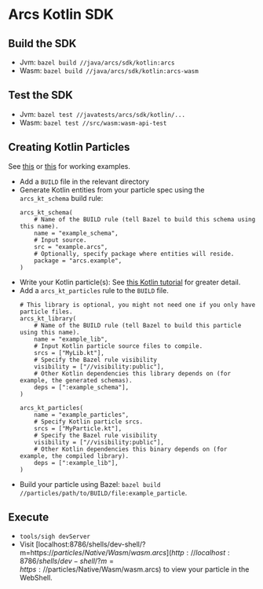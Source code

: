 # Arcs Kotlin SDK

## Build the SDK

- Jvm: `bazel build //java/arcs/sdk/kotlin:arcs`
- Wasm: `bazel build //java/arcs/sdk/kotlin:arcs-wasm`

## Test the SDK

- Jvm: `bazel test //javatests/arcs/sdk/kotlin/...`
- Wasm: `bazel test //src/wasm:wasm-api-test`

## Creating Kotlin Particles

See [this](../../../../particles/Native/Wasm) or [this](../../../../particles/Tutorial/Kotlin) for working examples.

- Add a `BUILD` file in the relevant directory
- Generate Kotlin entities from your particle spec using the `arcs_kt_schema` build rule:
  ```
  arcs_kt_schema(
      # Name of the BUILD rule (tell Bazel to build this schema using this name).
      name = "example_schema",
      # Input source.
      src = "example.arcs",
      # Optionally, specify package where entities will reside.
      package = "arcs.example",
  )
  ```
- Write your Kotlin particle(s): See [this Kotlin tutorial](../../../../particles/Tutorial/Kotlin) for greater detail.
- Add a `arcs_kt_particles` rule to the `BUILD` file.
  ```
  # This library is optional, you might not need one if you only have particle files.
  arcs_kt_library(
      # Name of the BUILD rule (tell Bazel to build this particle using this name).
      name = "example_lib",
      # Input Kotlin particle source files to compile.
      srcs = ["MyLib.kt"],
      # Specify the Bazel rule visibility
      visibility = ["//visibility:public"],
      # Other Kotlin dependencies this library depends on (for example, the generated schemas).
      deps = [":example_schema"],
  )

  arcs_kt_particles(
      name = "example_particles",
      # Specify Kotlin particle srcs.
      srcs = ["MyParticle.kt"],
      # Specify the Bazel rule visibility
      visibility = ["//visibility:public"],
      # Other Kotlin dependencies this binary depends on (for example, the compiled library).
      deps = [":example_lib"],
  )
  ```
- Build your particle using Bazel: `bazel build //particles/path/to/BUILD/file:example_particle`.


## Execute

- `tools/sigh devServer`
- Visit [localhost:8786/shells/dev-shell/?m=https://$particles/Native/Wasm/wasm.arcs](http://localhost:8786/shells/dev-shell/?m=https://$particles/Native/Wasm/wasm.arcs) to view your particle in the WebShell.


